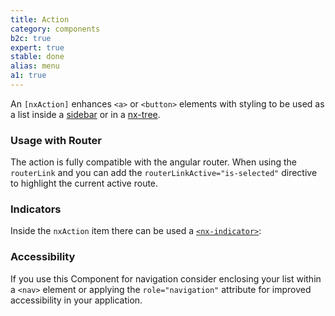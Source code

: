 ```yaml
---
title: Action
category: components
b2c: true
expert: true
stable: done
alias: menu
a1: true
---
```


An `[nxAction]` enhances `<a>` or `<button>` elements with styling to be used as a list inside a [sidebar](./documentation/sidebar/overview) or in a [nx-tree](./documentation/tree/overview).

<!-- example(action) -->

### Usage with Router

The action is fully compatible with the angular router. When using the `routerLink` and you can add the `routerLinkActive="is-selected"` directive to highlight the current active route.

<!-- example(action-with-router) -->

### Indicators

Inside the `nxAction` item there can be used a [`<nx-indicator>`](./documentation/indicator/overview):

<!-- example(action-indicator) -->

### Accessibility
If you use this Component for navigation consider enclosing your list within a `<nav>` element or applying the `role="navigation"` attribute for improved accessibility in your application.
